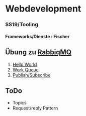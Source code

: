 # Webdevelopment
### SS19/Tooling
#### Frameworks/Dienste : Fischer

## Übung zu [RabbiqMQ](https://www.rabbitmq.com/)
  1. [Hello World](https://www.rabbitmq.com/tutorials/tutorial-one-python.html)
  2. [Work Queue](https://www.rabbitmq.com/tutorials/tutorial-two-python.html)
  3. [Publish/Subscribe](https://www.rabbitmq.com/tutorials/tutorial-three-python.html)


## ToDo
- Topics
- Request/reply Pattern
